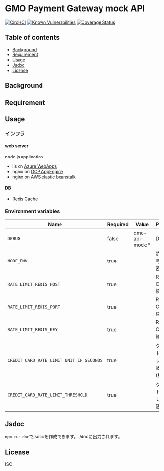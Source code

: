 # GMO Payment Gateway mock API

[![CircleCI](https://circleci.com/gh/motionpicture/gmo-api-mock.svg?style=svg)](https://circleci.com/gh/motionpicture/gmo-api-mock)
[![Known Vulnerabilities](https://snyk.io/test/github/motionpicture/gmo-api-mock/badge.svg)](https://snyk.io/test/github/motionpicture/gmo-api-mock)
[![Coverage Status](https://coveralls.io/repos/github/motionpicture/gmo-api-mock/badge.svg)](https://coveralls.io/github/motionpicture/gmo-api-mock)

## Table of contents

* [Background](#background)
* [Requirement](#requirement)
* [Usage](#usage)
* [Jsdoc](#jsdoc)
* [License](#license)

## Background

## Requirement

## Usage

### インフラ
#### web server
node.js application  
- iis on [Azure WebApps](https://azure.microsoft.com/ja-jp/services/app-service/web/)
- nginx on [GCP AppEngine](https://cloud.google.com/appengine/?hl=ja)
- nginx on [AWS elastic beanstalk](https://aws.amazon.com/jp/elasticbeanstalk/)

#### DB
- Redis Cache

### Environment variables

| Name                                     | Required | Value          | Purpose                 |
| ---------------------------------------- | -------- | -------------- | ----------------------- |
| `DEBUG`                                  | false    | gmo-api-mock:* | Debug                   |
| `NODE_ENV`                               | true     |                | 許可証暗号化の秘密鍵     |
| `RATE_LIMIT_REDIS_HOST`                  | true     |                | Redis Cache接続ホスト      |
| `RATE_LIMIT_REDIS_PORT`                  | true     |                | Redis Cache接続ポート      |
| `RATE_LIMIT_REDIS_KEY`                   | true     |                | Redis Cache接続キー       |
| `CREDIT_CARD_RATE_LIMIT_UNIT_IN_SECONDS` | true     |                | クレジットカードレート制限単位(秒) |
| `CREDIT_CARD_RATE_LIMIT_THRESHOLD`       | true     |                | クレジットカードレート制限閾値     |


## Jsdoc

`npm run doc`でjsdocを作成できます。./docに出力されます。

## License

ISC
